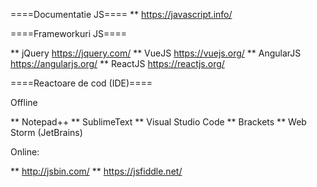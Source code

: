 ====Documentatie JS====
** https://javascript.info/


====Frameworkuri JS====


** jQuery https://jquery.com/
** VueJS https://vuejs.org/
** AngularJS https://angularjs.org/
** ReactJS https://reactjs.org/

====Reactoare de cod (IDE)====

Offline

** Notepad++
** SublimeText
** Visual Studio Code
** Brackets
** Web Storm (JetBrains)

Online:
 
** http://jsbin.com/
** https://jsfiddle.net/
